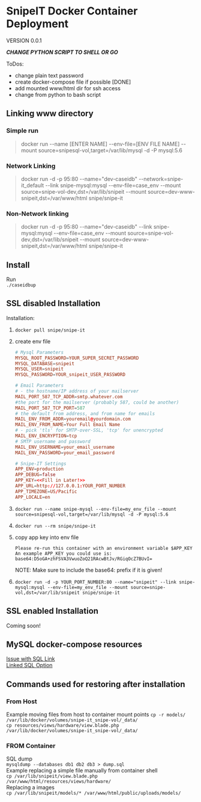 # SnipeIT Docker Container Deployment

VERSION 0.0.1

***CHANGE PYTHON SCRIPT TO SHELL OR GO***

ToDos:  

- change plain text password
- create docker-compose file if possible [DONE]
- add mounted www/html dir for ssh access
- change from python to bash script

## Linking www directory 

### Simple run
> docker run --name [ENTER NAME] --env-file=[ENV FILE NAME] --mount source=snipesql-vol,target=/var/lib/mysql -d -P mysql:5.6
### Network Linking
> docker run -d -p 95:80 --name="dev-caseidb" --network=snipe-it_default --link snipe-mysql:mysql --env-file=case_env --mount source=snipe-vol-dev,dst=/var/lib/snipeit --mount source=dev-www-snipeit,dst=/var/www/html snipe/snipe-it
### Non-Network linking
> docker run -d -p 95:80 --name="dev-caseidb" --link snipe-mysql:mysql --env-file=case_env --mount source=snipe-vol-dev,dst=/var/lib/snipeit --mount source=dev-www-snipeit,dst=/var/www/html snipe/snipe-it

## Install

Run  
`./caseidbup`

## SSL disabled Installation

Installation:  

1. `docker pull snipe/snipe-it`

2. create env file

    ```conf
    # Mysql Parameters
    MYSQL_ROOT_PASSWORD=YOUR_SUPER_SECRET_PASSWORD
    MYSQL_DATABASE=snipeit
    MYSQL_USER=snipeit
    MYSQL_PASSWORD=YOUR_snipeit_USER_PASSWORD

    # Email Parameters
    # - the hostname/IP address of your mailserver
    MAIL_PORT_587_TCP_ADDR=smtp.whatever.com
    #the port for the mailserver (probably 587, could be another)
    MAIL_PORT_587_TCP_PORT=587
    # the default from address, and from name for emails
    MAIL_ENV_FROM_ADDR=youremail@yourdomain.com
    MAIL_ENV_FROM_NAME=Your Full Email Name
    # - pick 'tls' for SMTP-over-SSL, 'tcp' for unencrypted
    MAIL_ENV_ENCRYPTION=tcp
    # SMTP username and password
    MAIL_ENV_USERNAME=your_email_username
    MAIL_ENV_PASSWORD=your_email_password

    # Snipe-IT Settings
    APP_ENV=production
    APP_DEBUG=false
    APP_KEY=<<Fill in Later!>>
    APP_URL=http://127.0.0.1:YOUR_PORT_NUMBER
    APP_TIMEZONE=US/Pacific
    APP_LOCALE=en
    ```

3. `docker run --name snipe-mysql --env-file=my_env_file --mount source=snipesql-vol,target=/var/lib/mysql -d -P mysql:5.6`

4. `docker run --rm snipe/snipe-it`

5. copy app key into env file

    ```shell
    Please re-run this container with an environment variable $APP_KEY
    An example APP_KEY you could use is: 
    base64:D5oGA+zhFSVA3VwuoZoQ21RAcwBtJv/RGiqOcZ7BUvI=
    ```

    NOTE: Make sure to include the base64: prefix if it is given!

6. `docker run -d -p YOUR_PORT_NUMBER:80 --name="snipeit" --link snipe-mysql:mysql --env-file=my_env_file --mount source=snipe-vol,dst=/var/lib/snipeit snipe/snipe-it`

## SSL enabled Installation

Coming soon!

## MySQL docker-compose resources

[Issue with SQL Link](https://github.com/snipe/snipe-it/issues/5074)  
[Linked SQL Option](https://github.com/jnmcfly/Snipe-ITcompose/blob/master/docker-compose.yml)

## Commands used for restoring after installation

### From Host

Example moving files from host to container mount points
`cp -r models/ /var/lib/docker/volumes/snipe-it_snipe-vol/_data/`  
`cp resources/views/hardware/view.blade.php /var/lib/docker/volumes/snipe-it_snipe-vol/_data/`  

### FROM Container

SQL dump  
`mysqldump --databases db1 db2 db3 > dump.sql`  
Example replacing a simple file manually from container shell  
`cp /var/lib/snipeit/view.blade.php /var/www/html/resources/views/hardware/`  
Replacing a images  
`cp /var/lib/snipeit/models/* /var/www/html/public/uploads/models/`  
